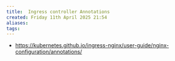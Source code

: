 ```yaml
---
title:  Ingress controller Annotations
created: Friday 11th April 2025 21:54
aliases: 
tags: 
---
```

- https://kubernetes.github.io/ingress-nginx/user-guide/nginx-configuration/annotations/

